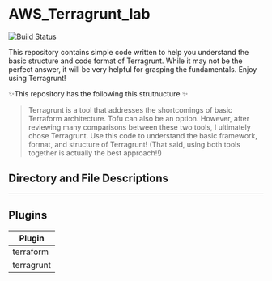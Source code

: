 # AWS_Terragrunt_lab

[![Build Status](https://travis-ci.org/joemccann/dillinger.svg?branch=master)](https://travis-ci.org/joemccann/dillinger)

This repository contains simple code written to help you understand the basic structure and code format of Terragrunt. 
While it may not be the perfect answer, it will be very helpful for grasping the fundamentals. 
Enjoy using Terragrunt!

✨This repository has the following this strutnucture ✨

> Terragrunt is a tool that addresses the shortcomings of basic Terraform architecture. 
Tofu can also be an option. However, after reviewing many comparisons between these two tools, 
I ultimately chose Terragrunt. Use this code to understand the basic framework, format, and structure of Terragrunt! 
(That said, using both tools together is actually the best approach!!)

## Directory and File Descriptions
---
## Plugins


| Plugin |
| ------ | 
| terraform |
| terragrunt |


